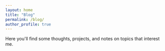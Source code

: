 ```yaml
---
layout: home
title: "Blog"
permalink: /blog/
author_profile: true
---
```


Here you'll find some thoughts, projects, and notes on topics that interest me.
